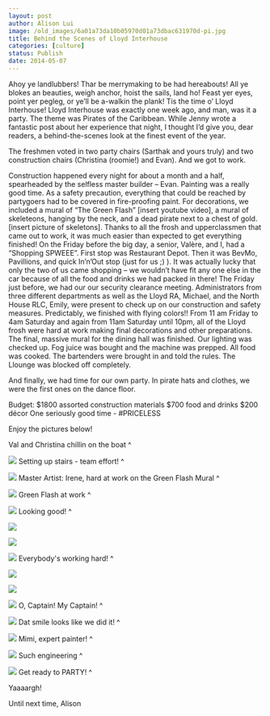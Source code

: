 ```yaml
---
layout: post
author: Alison Lui
image: /old_images/6a01a73da10b05970d01a73dbac631970d-pi.jpg
title: Behind the Scenes of Lloyd Interhouse
categories: [culture]
status: Publish
date: 2014-05-07
---
```


Ahoy ye landlubbers! Thar be merrymaking to be had hereabouts! All ye blokes an beauties, weigh anchor, hoist the sails, land ho! Feast yer eyes, point yer pegleg, or ye’ll be a-walkin the plank! Tis the time o’ Lloyd Interhouse!
Lloyd Interhouse was exactly one week ago, and man, was it a party. The theme was Pirates of the Caribbean. While Jenny wrote a fantastic post about her experience that night, I thought I’d give you, dear readers, a behind-the-scenes look at the finest event of the year.

The freshmen voted in two party chairs (Sarthak and yours truly) and two construction chairs (Christina (roomie!) and Evan). And we got to work.

Construction happened every night for about a month and a half, spearheaded by the selfless master builder – Evan. Painting was a really good time. As a safety precaution, everything that could be reached by partygoers had to be covered in fire-proofing paint. For decorations, we included a mural of “The Green Flash” [insert youtube video], a mural of skeleteons, hanging by the neck, and a dead pirate next to a chest of gold. [insert picture of skeletons]. Thanks to all the frosh and upperclassmen that came out to work, it was much easier than expected to get everything finished!
On the Friday before the big day, a senior, Valère, and I, had a “Shopping SPWEEE”. First stop was Restaurant Depot. Then it was BevMo, Pavillions, and quick In’n’Out stop (just for us ;) ). It was actually lucky that only the two of us came shopping – we wouldn’t have fit any one else in the car because of all the food and drinks we had packed in there!
The Friday just before, we had our our security clearance meeting. Administrators from three different departments as well as the Lloyd RA, Michael, and the North House RLC, Emily, were present to check up on our construction and safety measures. Predictably, we finished with flying colors!! From 11 am Friday to 4am Saturday and again from 11am Saturday until 10pm, all of the Lloyd frosh were hard at work making final decorations and other preparations. The final, massive mural for the dining hall was finished. Our lighting was checked up. Fog juice was bought and the machine was prepped. All food was cooked. The bartenders were brought in and told the rules. The Llounge was blocked off completely.

And finally, we had time for our own party. In pirate hats and clothes, we were the first ones on the dance floor.

Budget:
$1800 assorted construction materials
$700 food and drinks
$200 décor
One seriously good time - #PRICELESS

Enjoy the pictures below!

Val and Christina chillin on the boat ^


![](/old_images/caltech_as_it_happens/6a0105349b8251970b01a511af8ced970c.jpg)
Setting up stairs - team effort! ^


![](/old_images/6a01a73da10b05970d01a511af925b970c-pi.jpg)
Master Artist: Irene, hard at work on the Green Flash Mural ^


![](/old_images/6a01a73da10b05970d01a3fcffecb1970b-pi.jpg)
Green Flash at work ^


![](/old_images/6a01a73da10b05970d01a73dbac66d970d-pi.jpg)
Looking good! ^


![](/old_images/6a01a73da10b05970d01a511af92b6970c-pi.jpg)

![](/old_images/caltech_as_it_happens/6a0105349b8251970b01a511af8d5a970c.jpg)

![](/old_images/6a01a73da10b05970d01a3fcffecf1970b-pi.jpg)
Everybody's working hard! ^


![](/old_images/6a01a73da10b05970d01a511af92c3970c-pi.jpg)

![](/old_images/6a01a73da10b05970d01a511af92cb970c-pi.jpg)

![](/old_images/6a01a73da10b05970d01a3fcffed15970b-pi.jpg)
O, Captain! My Captain! ^


![](/old_images/caltech_as_it_happens/6a0105349b8251970b01a511af8d8e970c.jpg)
Dat smile looks like we did it! ^


![](/old_images/caltech_as_it_happens/6a0105349b8251970b01a73dbac189970d.jpg)
Mimi, expert painter! ^


![](/old_images/6a01a73da10b05970d01a511af92f6970c-pi.jpg)
Such engineering ^


![](/old_images/6a01a73da10b05970d01a73dbac6d4970d-pi.jpg)
Get ready to PARTY! ^

Yaaaargh!

Until next time,
Alison
